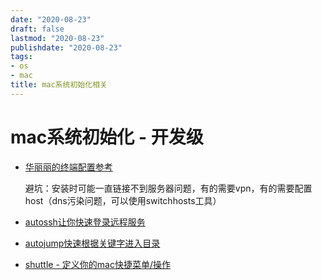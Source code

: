 ```yaml
---
date: "2020-08-23"
draft: false
lastmod: "2020-08-23"
publishdate: "2020-08-23"
tags:
- os
- mac
title: mac系统初始化相关
---
```


# mac系统初始化 - 开发级



* [华丽丽的终端配置参考](https://zhuanlan.zhihu.com/p/37195261)

  避坑：安装时可能一直链接不到服务器问题，有的需要vpn，有的需要配置host（dns污染问题，可以使用switchhosts工具）

* [autossh让你快速登录远程服务](https://xiezuan.github.io/2017/03/22/mac%20%E4%B8%8Bssh%20%E8%87%AA%E5%8A%A8%E7%99%BB%E5%BD%95%E4%B8%8E%E8%BF%9E%E6%8E%A5%E4%BF%9D%E6%8C%81%E5%B7%A5%E5%85%B7%20autossh/)

* [autojump快速根据关键字进入目录](https://github.com/wting/autojump)

* [shuttle - 定义你的mac快捷菜单/操作](https://github.com/fitztrev/shuttle)
